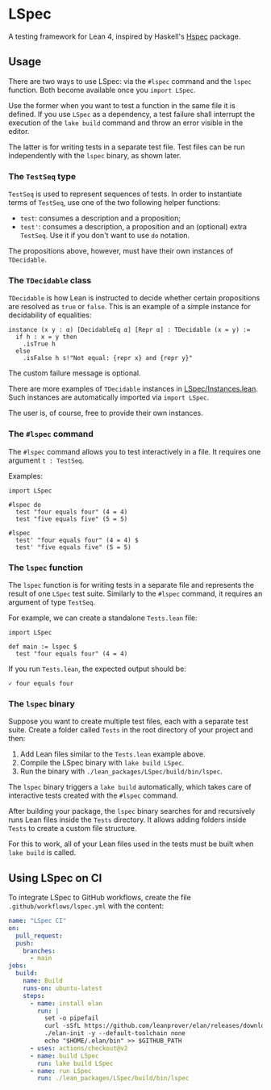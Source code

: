 # LSpec

A testing framework for Lean 4, inspired by Haskell's [Hspec](https://hspec.github.io/) package.

## Usage

There are two ways to use LSpec: via the `#lspec` command and the `lspec` function.
Both become available once you `import LSpec`.

Use the former when you want to test a function in the same file it is defined.
If you use `LSpec` as a dependency, a test failure shall interrupt the execution of the `lake build` command and throw an error visible in the editor.

The latter is for writing tests in a separate test file.
Test files can be run independently with the `lspec` binary, as shown later.

### The `TestSeq` type

`TestSeq` is used to represent sequences of tests.
In order to instantiate terms of `TestSeq`, use one of the two following helper functions:

* `test`: consumes a description and a proposition;
* `test'`: consumes a description, a proposition and an (optional) extra `TestSeq`.
Use it if you don't want to use `do` notation.

The propositions above, however, must have their own instances of `TDecidable`.

### The `TDecidable` class

`TDecidable` is how Lean is instructed to decide whether certain propositions are resolved as `true` or `false`.
This is an example of a simple instance for decidability of equalities:

```lean
instance (x y : α) [DecidableEq α] [Repr α] : TDecidable (x = y) :=
  if h : x = y then
    .isTrue h
  else
    .isFalse h s!"Not equal: {repr x} and {repr y}"
```

The custom failure message is optional.

There are more examples of `TDecidable` instances in [LSpec/Instances.lean](LSpec/Instances.lean).
Such instances are automatically imported via `import LSpec`.

The user is, of course, free to provide their own instances.

### The `#lspec` command

The `#lspec` command allows you to test interactively in a file.
It requires one argument `t : TestSeq`.

Examples:

```lean
import LSpec

#lspec do
  test "four equals four" (4 = 4)
  test "five equals five" (5 = 5)

#lspec
  test' "four equals four" (4 = 4) $
  test' "five equals five" (5 = 5)
```

### The `lspec` function

The `lspec` function is for writing tests in a separate file and represents the result of one `LSpec` test suite.
Similarly to the `#lspec` command, it requires an argument of type `TestSeq`.

For example, we can create a standalone `Tests.lean` file:
```lean
import LSpec

def main := lspec $
  test "four equals four" (4 = 4)
```

If you run `Tests.lean`, the expected output should be:
```lean
✓ four equals four
```

### The `lspec` binary

Suppose you want to create multiple test files, each with a separate test suite.
Create a folder called `Tests` in the root directory of your project and then:

1. Add Lean files similar to the `Tests.lean` example above.
2. Compile the LSpec binary with `lake build LSpec`.
3. Run the binary with `./lean_packages/LSpec/build/bin/lspec`.

The `lspec` binary triggers a `lake build` automatically, which takes care of interactive tests created with the `#lspec` command.

After building your package, the `lspec` binary searches for and recursively runs Lean files inside the `Tests` directory.
It allows adding folders inside `Tests` to create a custom file structure.

For this to work, all of your Lean files used in the tests must be built when `lake build` is called.

## Using LSpec on CI

To integrate LSpec to GitHub workflows, create the file `.github/workflows/lspec.yml` with the content:

```yml
name: "LSpec CI"
on:
  pull_request:
  push:
    branches:
      - main
jobs:
  build:
    name: Build
    runs-on: ubuntu-latest
    steps:
      - name: install elan
        run: |
          set -o pipefail
          curl -sSfL https://github.com/leanprover/elan/releases/download/v1.3.1/elan-x86_64-unknown-linux-gnu.tar.gz | tar xz
          ./elan-init -y --default-toolchain none
          echo "$HOME/.elan/bin" >> $GITHUB_PATH
      - uses: actions/checkout@v2
      - name: build LSpec
        run: lake build LSpec
      - name: run LSpec
        run: ./lean_packages/LSpec/build/bin/lspec
```
